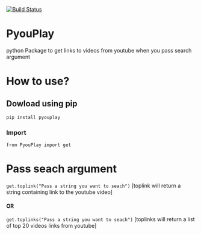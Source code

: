 [![Build Status](https://travis-ci.com/omi10859/PyouPlay.svg?branch=master)](https://travis-ci.com/omi10859/PyouPlay)
# PyouPlay
python Package to get links to videos from youtube when you pass search argument


# How to use?

## Dowload using pip 
```pip install pyouplay```

### Import 
```from PyouPlay import get ```

# Pass seach argument 
```get.toplink("Pass a string you want to seach")``` [toplink will return a string containing link to the youtube video]
#### OR
```get.toplinks("Pass a string you want to seach")``` [toplinks will return a list of top 20 videos links from youtube]  


